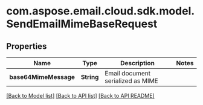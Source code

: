 
# com.aspose.email.cloud.sdk.model.SendEmailMimeBaseRequest

## Properties
Name | Type | Description | Notes
------------ | ------------- | ------------- | -------------
**base64MimeMessage** | **String** | Email document serialized as MIME              | 


[[Back to Model list]](README.md#documentation-for-models) [[Back to API list]](README.md#documentation-for-api-endpoints) [[Back to API README]](README.md)

